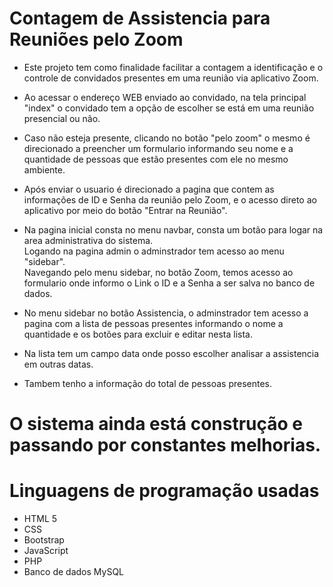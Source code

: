 # Contagem de Assistencia para Reuniões pelo Zoom

- Este projeto tem como finalidade facilitar a contagem a identificação e o controle de convidados presentes em uma reunião via aplicativo Zoom.<br/>
- Ao acessar o endereço WEB enviado ao convidado, na tela principal "index" o convidado tem a opção de escolher se está em uma reunião presencial ou não.<br/> 

- Caso não esteja presente, clicando no botão "pelo zoom" o mesmo é direcionado a preencher um formulario informando seu nome e a quantidade de pessoas
que estão presentes com ele no mesmo ambiente.<br/>

- Após enviar o usuario é direcionado a pagina que contem as informações de ID e Senha da reunião pelo Zoom, e o acesso direto ao aplicativo por meio do
botão "Entrar na Reunião".<br/>

- Na pagina inicial consta no menu navbar, consta um botão para logar na area administrativa do sistema.<br/>
Logando na pagina admin o adminstrador tem acesso ao menu "sidebar".<br/>
Navegando pelo menu sidebar, no botão Zoom, temos acesso ao formulario onde informo o Link o ID e a Senha a ser salva no banco de dados.<br/>

- No menu sidebar no botão Assistencia, o adminstrador tem acesso a pagina com a lista de pessoas presentes informando o nome a quantidade e os botões 
para excluir e editar nesta lista.<br/>

- Na lista tem um campo data onde posso escolher analisar a assistencia em outras datas.<br/>

- Tambem tenho a informação do total de pessoas presentes.<br/>

# O sistema ainda está construção e passando por constantes melhorias.<br/>

# Linguagens de programação usadas<br/>

- HTML 5<br/>
- CSS<br/>
- Bootstrap<br/>
- JavaScript<br/>
- PHP<br/>
- Banco de dados MySQL<br/>
